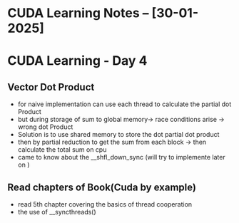 # CUDA Learning Notes – [30-01-2025]

# CUDA Learning - Day 4

## Vector Dot Product
- for naive implementation can use each thread to calculate the partial dot Product
- but during storage of sum to global memory-> race conditions arise -> wrong dot Product
- Solution is to use shared memory to store the dot partial dot product 
- then by partial reduction to get the sum from each block -> then calculate the total sum on cpu
- came to know about the __shfl_down_sync (will try to implemente later on )

## Read chapters of Book(Cuda by example)
- read 5th chapter covering the basics of thread cooperation
- the use of __syncthreads() 